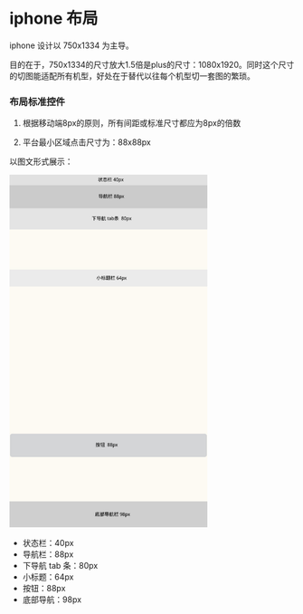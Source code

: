 # iphone 布局

iphone 设计以 750x1334 为主导。

目的在于，750x1334的尺寸放大1.5倍是plus的尺寸：1080x1920。同时这个尺寸的切图能适配所有机型，好处在于替代以往每个机型切一套图的繁琐。


### 布局标准控件

1. 根据移动端8px的原则，所有间距或标准尺寸都应为8px的倍数
 
2. 平台最小区域点击尺寸为：88x88px

以图文形式展示：

<img src="buju.jpg" alt="draw" style="width:350px; height:623px;"/>

* 状态栏：40px
* 导航栏：88px
* 下导航 tab 条：80px
* 小标题：64px
* 按钮：88px
* 底部导航：98px




